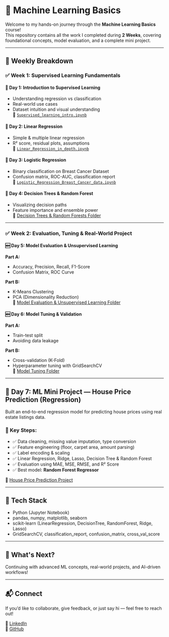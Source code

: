 # 🧠 Machine Learning Basics 

Welcome to my hands-on journey through the **Machine Learning Basics** course!  
This repository contains all the work I completed during **2 Weeks**, covering foundational concepts, model evaluation, and a complete mini project.

---

## 📅 Weekly Breakdown

### ✅ Week 1: Supervised Learning Fundamentals

#### 📘 Day 1: Introduction to Supervised Learning
- Understanding regression vs classification
- Real-world use cases
- Dataset intuition and visual understanding  
🔗 [`Supervised_learning_intro.ipynb`](./Introduction%20to%20Machine%20Learning/Supervised_learning_intro.ipynb)

#### 📘 Day 2: Linear Regression
- Simple & multiple linear regression
- R² score, residual plots, assumptions  
🔗 [`Linear_Regression_in_depth.ipynb`](./Linear%20Regression/Linear_Regression_in_depth.ipynb)

#### 📘 Day 3: Logistic Regression
- Binary classification on Breast Cancer Dataset
- Confusion matrix, ROC-AUC, classification report  
🔗 [`Logistic_Regression_Breast_Cancer_data.ipynb`](./Logistic%20Regression/Logistic_Regression_Breast_Cancer_data.ipynb)

#### 📘 Day 4: Decision Trees & Random Forest
- Visualizing decision paths
- Feature importance and ensemble power  
🔗 [Decision Trees & Random Forests Folder](./Decision%20Trees%20%26%20Random%20Forest)

---

### ✅ Week 2: Evaluation, Tuning & Real-World Project

#### 🆕 Day 5: Model Evaluation & Unsupervised Learning
**Part A:**
- Accuracy, Precision, Recall, F1-Score  
- Confusion Matrix, ROC Curve

**Part B:**
- K-Means Clustering
- PCA (Dimensionality Reduction)  
🔗 [Model Evaluation & Unsupervised Learning Folder](./Model%20Evaluation%20and%20Unsupervised%20Learning)

#### 🆕 Day 6: Model Tuning & Validation
**Part A:**
- Train-test split
- Avoiding data leakage

**Part B:**
- Cross-validation (K-Fold)
- Hyperparameter tuning with GridSearchCV  
🔗 [Model Tuning Folder](./Classification%20ML%20Model%20Tuning)

---

## 🏡 Day 7: ML Mini Project — House Price Prediction (Regression)

Built an end-to-end regression model for predicting house prices using real estate listings data.

### 🔨 Key Steps:
- ✅ Data cleaning, missing value imputation, type conversion
- ✅ Feature engineering (floor, carpet area, amount parsing)
- ✅ Label encoding & scaling
- ✅ Linear Regression, Ridge, Lasso, Decision Tree & Random Forest
- ✅ Evaluation using MAE, MSE, RMSE, and R² Score
- ✅ Best model: **Random Forest Regressor**

🔗 [House Price Prediction Project](./ML%20mini%20project)

---

## 📌 Tech Stack
- Python (Jupyter Notebook)
- pandas, numpy, matplotlib, seaborn
- scikit-learn (LinearRegression, DecisionTree, RandomForest, Ridge, Lasso)
- GridSearchCV, classification_report, confusion_matrix, cross_val_score

---

## 🚀 What's Next?
Continuing with advanced ML concepts, real-world projects, and AI-driven workflows!

---

## 📬 Connect
If you’d like to collaborate, give feedback, or just say hi — feel free to reach out!

🔗 [LinkedIn](https://www.linkedin.com/in/sushma-sandanshiv-2740422b7)  
🔗 [GitHub](https://github.com/sushma-prog)
